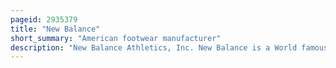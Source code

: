 ```yaml
---
pageid: 2935379
title: "New Balance"
short_summary: "American footwear manufacturer"
description: "New Balance Athletics, Inc. New Balance is a World famous Sports Footwear and Apparel Manufacturer. Based in Boston, Massachusetts, the multinational Corporation was founded in 1906 as the New Balance Arch Support Company."
---
```

